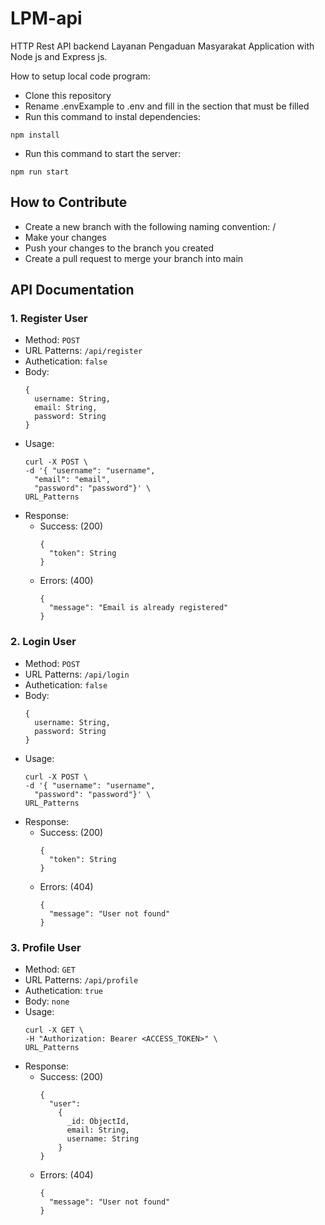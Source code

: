 # LPM-api
HTTP Rest API backend Layanan Pengaduan Masyarakat Application with Node js and Express js.

How to setup local code program:
- Clone this repository
- Rename .envExample to .env and fill in the section that must be filled
- Run this command to instal dependencies:
```
npm install
```
- Run this command to start the server:
```
npm run start
```

## How to Contribute
- Create a new branch with the following naming convention: <your-name>/<feature-name>
- Make your changes
- Push your changes to the branch you created
- Create a pull request to merge your branch into main

## API Documentation
### 1. Register User
- Method: `POST`
- URL Patterns: `/api/register`
- Authetication: `false`
- Body:
  ```
  {
    username: String,
    email: String,
    password: String
  }
  ```
- Usage:
  ```
  curl -X POST \
  -d '{ "username": "username",
    "email": "email", 
    "password": "password"}' \
  URL_Patterns
  ```
- Response:
  - Success: (200)
    ```
    {
      "token": String
    }
    ```
  - Errors: (400)
    ```
    {
      "message": "Email is already registered"
    }
    ```

### 2. Login User
- Method: `POST`
- URL Patterns: `/api/login`
- Authetication: `false`
- Body:
  ```
  {
    username: String,
    password: String
  }
  ```
- Usage:
  ```
  curl -X POST \
  -d '{ "username": "username",
    "password": "password"}' \
  URL_Patterns
  ```
- Response:
  - Success: (200)
    ```
    {
      "token": String
    }
    ```
  - Errors: (404)
    ```
    {
      "message": "User not found"
    }
    ```

### 3. Profile User
- Method: `GET`
- URL Patterns: `/api/profile`
- Authetication: `true`
- Body: `none`
- Usage:
  ```
  curl -X GET \
  -H "Authorization: Bearer <ACCESS_TOKEN>" \
  URL_Patterns
  ```
- Response:
  - Success: (200)
    ```
    {
      "user":
        {
          _id: ObjectId,
          email: String,
          username: String
        }
    }
    ```
  - Errors: (404)
    ```
    {
      "message": "User not found"
    }
    ```
